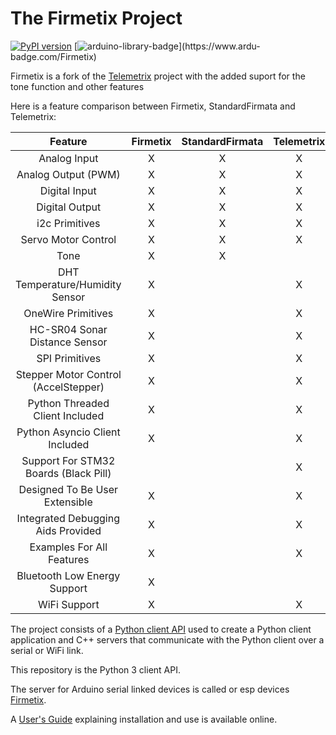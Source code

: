 # The Firmetix Project
[![PyPI version](https://img.shields.io/pypi/v/firmetix.svg?logo=pypi&logoColor=FFE873)](https://pypi.org/project/firmetix/)
[![arduino-library-badge](https://www.ardu-badge.com/badge/Firmetix.svg?)](https://www.ardu-badge.com/Firmetix)

Firmetix is a fork of the [Telemetrix](https://github.com/MrYsLab/telemetrix) project with the added suport for the tone function and other features

<!-- HTML Begin -->

Here is a feature comparison between Firmetix, StandardFirmata and Telemetrix:


| Feature | Firmetix | StandardFirmata | Telemetrix|
|:-------:|:----------:|:----------:|:-----------------:|
| Analog Input | X | X | X |
| Analog Output (PWM) | X | X | X |
| Digital Input | X | X | X |
| Digital Output | X | X | X |
| i2c Primitives | X | X | X |
| Servo Motor Control | X | X | X |
| Tone | X | X | |
| DHT Temperature/Humidity Sensor | X | | X |
| OneWire Primitives | X | | X |
| HC-SR04 Sonar Distance Sensor | X | | X |
| SPI Primitives | X | | X |
| Stepper Motor Control (AccelStepper) | X | | X |
| Python Threaded Client Included | X | | X |
| Python Asyncio Client Included | X | | X |
| Support For STM32 Boards (Black Pill)| | | X |
| Designed To Be User Extensible | X | | X | 
| Integrated Debugging Aids Provided | X | | X |
| Examples For All Features | X | | X |
| Bluetooth Low Energy Support | X | | |
| WiFi Support | X | | X |


The project consists of a [Python client API](https://htmlpreview.github.io/?https://github.com/Nilon123456789/firmetix/blob/master/docs/firmetix.html) used to create a Python client application and C++ servers that communicate with the Python client over a serial or WiFi link. 

This repository is the Python 3 client API.

The server for Arduino serial linked devices is called or esp devices
[Firmetix](https://github.com/Nilon123456789/Firmetix-Library).

A [User's Guide](https://nilon123456789.github.io/firmetix/) explaining installation and use is available online.
